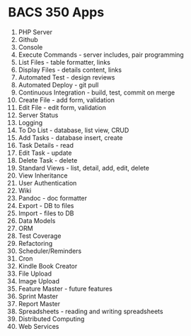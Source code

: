 # BACS 350 Apps

1. PHP Server
1. Github
1. Console
1. Execute Commands - server includes, pair programming
1. List Files - table formatter, links
1. Display Files - details content, links
1. Automated Test - design reviews
1. Automated Deploy - git pull
1. Continuous Integration - build, test, commit on merge
1. Create File - add form, validation
1. Edit File - edit form, validation
1. Server Status
1. Logging
1. To Do List - database, list view, CRUD
1. Add Tasks - database insert, create
1. Task Details - read
1. Edit Task - update
1. Delete Task - delete
1. Standard Views - list, detail, add, edit, delete 
1. View Inheritance
1. User Authentication
1. Wiki
1. Pandoc - doc formatter
1. Export - DB to files
1. Import - files to DB
1. Data Models
1. ORM
1. Test Coverage
1. Refactoring
1. Scheduler/Reminders
1. Cron
1. Kindle Book Creator
1. File Upload
1. Image Upload
1. Feature Master - future features 
1. Sprint Master
1. Report Master
1. Spreadsheets - reading and writing spreadsheets
1. Distributed Computing
1. Web Services
